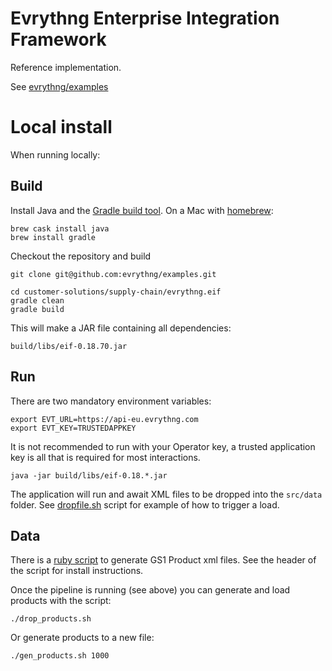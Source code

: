 # Evrythng Enterprise Integration Framework

Reference implementation.

See [evrythng/examples](https://github.com/evrythng/examples/tree/master/customer-solutions/supply-chain)

# Local install

When running locally:

## Build

Install Java and the [Gradle build tool](https://gradle.org/). On a Mac with [homebrew](https://brew.sh/):

    brew cask install java
    brew install gradle

Checkout the repository and build

    git clone git@github.com:evrythng/examples.git

    cd customer-solutions/supply-chain/evrythng.eif
    gradle clean
    gradle build

This will make a JAR file containing all dependencies:

    build/libs/eif-0.18.70.jar

## Run

There are two mandatory environment variables:

    export EVT_URL=https://api-eu.evrythng.com
    export EVT_KEY=TRUSTEDAPPKEY

It is not recommended to run with your Operator key, a trusted application key is all that is required for most interactions.

    java -jar build/libs/eif-0.18.*.jar

The application will run and await XML files to be dropped into the `src/data` folder. See [dropfile.sh](dropfile.sh) script for example of how to trigger a load.

## Data

There is a [ruby script](src/main/ruby/gen_products.rb) to generate GS1 Product xml files. See the header of the script for install instructions.

Once the pipeline is running (see above) you can generate and load products with the script:

    ./drop_products.sh

Or generate products to a new file:

    ./gen_products.sh 1000